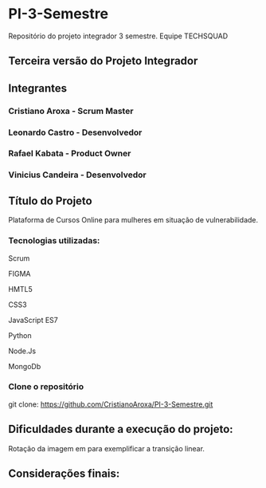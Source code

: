 # PI-3-Semestre
Repositório do projeto integrador 3 semestre. Equipe TECHSQUAD

## Terceira versão do Projeto Integrador

## Integrantes

### Cristiano Aroxa - Scrum Master
### Leonardo Castro - Desenvolvedor
### Rafael Kabata - Product Owner
### Vinicius Candeira - Desenvolvedor


## Título do Projeto 
Plataforma de Cursos Online para mulheres em situação de vulnerabilidade.

### Tecnologias utilizadas:

Scrum

FIGMA

HMTL5

CSS3

JavaScript ES7

Python

Node.Js

MongoDb

### Clone o repositório

git clone: https://github.com/CristianoAroxa/PI-3-Semestre.git

## Dificuldades durante a execução do projeto:

Rotação da imagem em para exemplificar a transição linear.


## Considerações finais:

